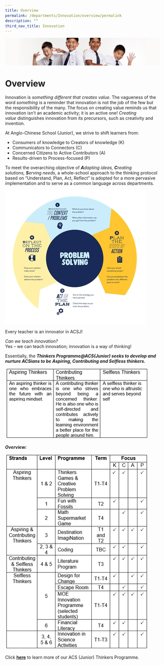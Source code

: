 ```yaml
---
title: Overview
permalink: /departments/Innovation/overview/permalink
description: ""
third_nav_title: Innovation
---
```

![](/images/Sub-banner2.jpg)

Overview
========

Innovation is _something different_ _that creates value_. The vagueness of the word _something_ is a reminder that innovation is not the job of the few but the responsibility of the many. The focus on creating value reminds us that innovation isn’t an academic activity; it is an active one! _Creating value_ distinguishes innovation from its precursors, such as creativity and invention.

At Anglo-Chinese School (Junior), we strive to shift learners from:

*   Consumers of knowledge to Creators of knowledge (K)
*   Communicators to Connectors (C)
*   Concerned Citizens to Active Contributors (A)
*   Results-driven to Process-focused (P)

To meet the overarching objective of **_A_**_dapting ideas, **C**reating solutions, **S**erving needs_, a whole-school approach to the thinking protocol based on “Understand, Plan, Act, Reflect” is adopted for a more pervasive implementation and to serve as a common language across departments.

![](/images/Thinkers%20Problem%20Solving.jpg)

Every teacher is an innovator in ACSJ!

_Can we teach innovation?_  
Yes – we can teach innovation; innovation is a way of thinking!  

Essentially, the **_Thinkers Programme@ACS(Junior) seeks to develop and nurture ACSians to be Aspiring, Contributing and Selfless thinkers._**

![](/images/Prog1.jpg)

**_Overview:_**

![](/images/Prog2.jpg)

Click **[here](/our-school/alp/permalink)** to learn more of our ACS (Junior) Thinkers Programme.
